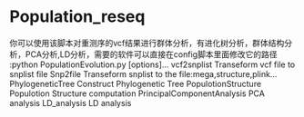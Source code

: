 # Population_reseq
你可以使用该脚本对重测序的vcf结果进行群体分析，有进化树分析，群体结构分析，PCA分析,LD分析，需要的软件可以直接在config脚本里面修改它的路径
<usage>:python PopulationEvolution.py <functions> [options]...
<functions>
    vcf2snplist                    Transeform vcf file to snplist file
    Snp2file                       Transeform snplist to the file:mega,structure,plink...
    PhylogeneticTree               Construct Phylogenetic Tree
    PopulotionStructure            Populotion Structure computation
    PrincipalComponentAnalysis     PCA analysis
    LD_analysis                    LD analysis
